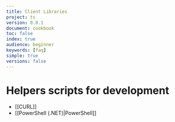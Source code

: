 ```yaml
---
title: Client Libraries
project: ts
version: 0.0.1
document: cookbook
toc: false
index: true
audience: beginner
keywords: [faq]
simple: true
versions: false
---
```


# Helpers scripts for development

* [[CURL]]
* [[PowerShell (.NET)|PowerShell]]
